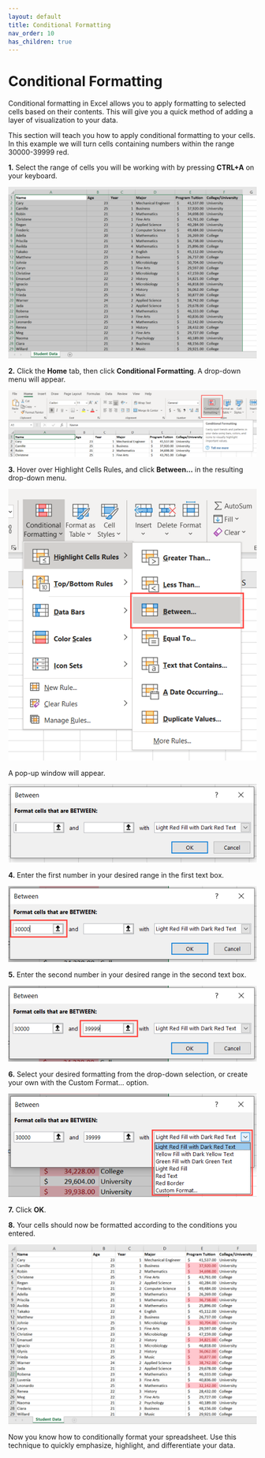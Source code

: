 ```yaml
---
layout: default
title: Conditional Formatting
nav_order: 10
has_children: true
---
```

# Conditional Formatting

Conditional formatting in Excel allows you to apply formatting to selected cells based on their contents. This will give you a quick method of adding a layer of visualization to your data.

This section will teach you how to apply conditional formatting to your cells.
In this example we will turn cells containing numbers within the range 30000-39999 red.

**1.** Select the range of cells you will be working with by pressing **CTRL+A** on your keyboard.

![Example-Cells](https://github.com/nickluong-dev/Excel-Instruction-Guide/blob/gh-pages/assets/images/conditional-formatting-2.png?raw=true "Example cells")

**2.** Click the **Home** tab, then click **Conditional Formatting**. A drop-down menu will appear.

![Conditional-Formatting](https://github.com/nickluong-dev/Excel-Instruction-Guide/blob/gh-pages/assets/images/conditional-formatting-1.PNG?raw=true "Conditional formatting button")

**3.** Hover over Highlight Cells Rules, and click **Between…** in the resulting drop-down menu.

![Between](https://github.com/nickluong-dev/Excel-Instruction-Guide/blob/gh-pages/assets/images/conditional-formatting-3.PNG?raw=true "Between button")

A pop-up window will appear.

![format-popup](https://github.com/nickluong-dev/Excel-Instruction-Guide/blob/gh-pages/assets/images/conditional-formatting-4.png?raw=true "Conditional formatting subsettings window")

**4.** Enter the first number in your desired range in the first text box.

![First-range](https://github.com/nickluong-dev/Excel-Instruction-Guide/blob/gh-pages/assets/images/conditional-formatting-5.png?raw=true "First text box")

**5.** Enter the second number in your desired range in the second text box.

![Second-Range](https://github.com/nickluong-dev/Excel-Instruction-Guide/blob/gh-pages/assets/images/conditional-formatting-6.png?raw=true "Second text box")

**6.** Select your desired formatting from the drop-down selection, or create your own with the Custom Format… option.

![format](https://github.com/nickluong-dev/Excel-Instruction-Guide/blob/gh-pages/assets/images/conditional-formatting-7.png?raw=true "Format selection")

**7.** Click **OK**.

**8.** Your cells should now be formatted according to the conditions you entered.

![completed-example](https://github.com/nickluong-dev/Excel-Instruction-Guide/blob/gh-pages/assets/images/conditional-formatting-8.png?raw=true "Example that is conditionally formatted")

Now you know how to conditionally format your spreadsheet. Use this technique to quickly emphasize, highlight, and differentiate your data.
